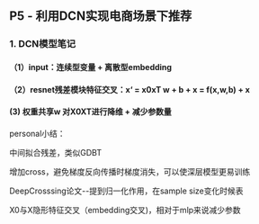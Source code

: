 ## P5 - 利用DCN实现电商场景下推荐

### 1.  DCN模型笔记

#### （1）input：连续型变量 + 离散型embedding

#### （2）resnet残差模块特征交叉：x‘ = x0xT w + b + x = f(x,w,b) + x

####   (3) 权重共享w 对X0XT进行降维 + 减少参数量

personal小结：

中间拟合残差，类似GDBT

增加cross，避免梯度反向传播时梯度消失，可以使深层模型更易训练

DeepCrosssing论文--提到归一化作用，在sample size变化时候表

X0与X隐形特征交叉（embedding交叉)，相对于mlp来说减少参数



​	